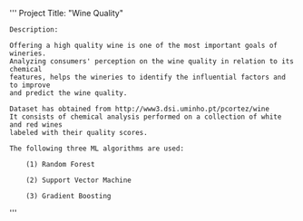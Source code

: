 '''
	Project Title: "Wine Quality"
    
	Description:
    
	Offering a high quality wine is one of the most important goals of wineries.
	Analyzing consumers' perception on the wine quality in relation to its chemical
	features, helps the wineries to identify the influential factors and to improve
	and predict the wine quality. 

    Dataset has obtained from h​ttp://www3.dsi.uminho.pt/pcortez/wine
	It consists of chemical analysis performed on a collection of white and red wines 
	labeled with their quality scores.
	
	The following three ML algorithms are used: 

        (1) Random Forest

        (2) Support Vector Machine

        (3) Gradient Boosting
'''
